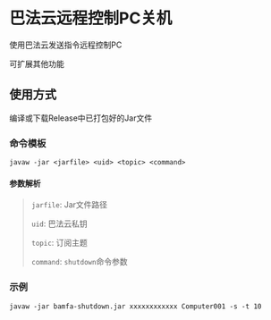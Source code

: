# 巴法云远程控制PC关机
使用巴法云发送指令远程控制PC

可扩展其他功能

## 使用方式
编译或下载Release中已打包好的Jar文件

### 命令模板

```
javaw -jar <jarfile> <uid> <topic> <command>
```

#### 参数解析
> `jarfile`: Jar文件路径
> 
> `uid`: 巴法云私钥
> 
> `topic`: 订阅主题
> 
> `command`: `shutdown`命令参数

### 示例
```
javaw -jar bamfa-shutdown.jar xxxxxxxxxxxx Computer001 -s -t 10
```


